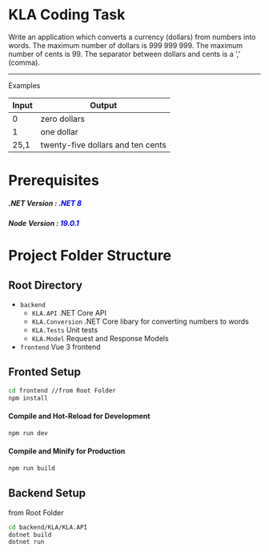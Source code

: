 # KLA Coding Task

Write an application which converts a currency (dollars) from numbers into words.
The maximum number of dollars is 999 999 999.
The maximum number of cents is 99.
The separator between dollars and cents is a ‘,’ (comma).

---
Examples

| Input | Output
|----------|----------
| 0 | zero dollars | 
| 1 | one dollar | 
| 25,1 | twenty-five dollars and ten cents |

# Prerequisites 
##### .NET Version : <span style="color:blue">.NET 8</span>
##### Node Version : <span style="color:blue">19.0.1</span>

# Project Folder Structure

## Root Directory
- `backend`
  - `KLA.API` .NET Core API
  - `KLA.Conversion` .NET Core libary for converting numbers to words
  - `KLA.Tests` Unit tests
  - `KLA.Model` Request and Response Models
- `frontend` Vue 3 frontend

## Fronted Setup

```sh
cd frontend //from Root Folder
npm install
```

#### Compile and Hot-Reload for Development

```sh
npm run dev
```

#### Compile and Minify for Production

```sh
npm run build
```

## Backend Setup

from Root Folder
```sh
cd backend/KLA/KLA.API 
dotnet build
dotnet run
```